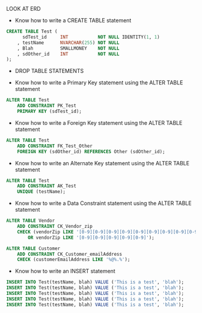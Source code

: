 LOOK AT ERD
- Know how to write a CREATE TABLE statement
```sql
CREATE TABLE Test (
	  sdTest_id     INT           NOT NULL IDENTITY(1, 1)
	, testName      NVARCHAR(255) NOT NULL
	, Blah          SMALLMONEY    NOT NULL
	, sdOther_id    INT           NOT NULL
);
```

- DROP TABLE STATEMENTS

- Know how to write a Primary Key statement using the ALTER TABLE statement
```sql
ALTER TABLE Test
	ADD CONSTRAINT PK_Test
	PRIMARY KEY (sdTest_id);
```

- Know how to write a Foreign Key statement using the ALTER TABLE statement
```sql
ALTER TABLE Test
	ADD CONSTRAINT FK_Test_Other
	FOREIGN KEY (sdOther_id) REFERENCES Other (sdOther_id);
```

- Know how to write an Alternate Key statement using the ALTER TABLE statement
```sql
ALTER TABLE Test
	ADD CONSTRAINT AK_Test
	UNIQUE (testName);
```

- Know how to write a Data Constraint statement using the ALTER TABLE statement
```sql
ALTER TABLE Vendor
	ADD CONSTRAINT CK_Vendor_zip
	CHECK (vendorZip LIKE '[0-9][0-9][0-9][0-9][0-9][0-9][0-9][0-9][0-9]'
		OR vendorZip LIKE '[0-9][0-9][0-9][0-9][0-9]');

ALTER TABLE Customer
	ADD CONSTRAINT CK_Customer_emailAddress
	CHECK (customerEmailAddress LIKE '%@%.%');
```

- Know how to write an INSERT statement
```sql
INSERT INTO Test(testName, blah) VALUE ('This is a test', 'blah');
INSERT INTO Test(testName, blah) VALUE ('This is a test', 'blah');
INSERT INTO Test(testName, blah) VALUE ('This is a test', 'blah');
INSERT INTO Test(testName, blah) VALUE ('This is a test', 'blah');
INSERT INTO Test(testName, blah) VALUE ('This is a test', 'blah');
```

